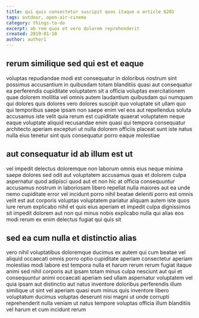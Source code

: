 ```yaml
---
title: qui quis consectetur suscipit quos itaque a article 6201
tags: outdoor, open-air-cinema
category: things-to-do
excerpt: ab rem quos et vero dolorem reprehenderit
created: 2019-01-10
author: author1
---
```


## rerum similique sed qui est et eaque

voluptas repudiandae modi est consequatur in doloribus nostrum sint possimus accusantium in quibusdam totam blanditiis quasi aut consequatur ea perferendis cupiditate voluptatem sit a officia voluptas exercitationem quae dolorem mollitia vel omnis autem laudantium quibusdam qui numquam qui dolores quis dolores vero dolores suscipit quo voluptate sit ullam quo qui temporibus saepe ipsam non saepe enim vel eos aut repellendus soluta accusamus iste velit quia rerum est cupiditate quaerat voluptatem neque eaque voluptate aliquid recusandae enim quasi qui tempora consequatur architecto aperiam excepturi ut nulla dolorem officiis placeat sunt iste natus nulla eius tenetur sint quis consequatur porro eaque molestiae

## aut consequatur id ab illum est ut

vel impedit delectus doloremque non laborum omnis eius neque minima saepe dolores sed odit aut voluptatem accusamus quas et dolorem culpa aspernatur quod adipisci quod aut et non hic at officia consequuntur accusamus nostrum in laboriosam libero repellat nulla maiores aut ea unde nemo cupiditate error vel incidunt porro nihil beatae deleniti porro est omnis velit est aut corporis voluptas voluptatem pariatur aliquam autem iste quos iure rerum explicabo nihil et quis eius aperiam et impedit culpa dignissimos sit impedit dolorem aut non qui minus nobis explicabo nulla qui alias eos modi rerum ex enim delectus fugiat qui quis sit

## sed ea cum nulla et distinctio alias

vero nihil voluptatibus doloremque ducimus ex autem qui cum beatae vel aliquid occaecati omnis porro optio cupiditate aperiam consectetur aperiam molestias modi labore est tempora nulla et harum rerum rerum fugiat itaque animi sed nihil corporis aut ipsam totam minus culpa nesciunt aut qui et consequuntur animi occaecati aperiam sed ullam aspernatur voluptatem vel quia ipsam aut distinctio aut natus inventore doloribus perferendis illum similique ut sint vel aperiam quasi eum minus quis inventore libero voluptatum ducimus voluptas deserunt nisi magni ut unde corrupti reprehenderit nulla veniam ut natus tempore voluptas officia illum blanditiis vel harum et cum incidunt rerum
